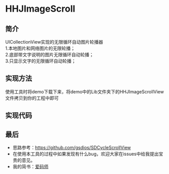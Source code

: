 HHJImageScroll
==============

简介
--------------
UICollectionView实现的无限循环自动图片轮播器<br>
1.本地图片和网络图片的无限轮播；<br>
2.底部带文字说明的图片无限循环自动轮播；<br>
3.只显示文字的无限循环自动轮播；<br>

实现方法
-------
使用工具时将demo下载下来，将demo中的Lib文件夹下的HHJImageScrollView文件拷贝到你的工程中即可<br>

实现代码
-------

最后
-------
* 思路参考：https://github.com/gsdios/SDCycleScrollView
* 在使用本工具的过程中如果发现有什么bug，欢迎大家在issues中给我提出宝贵的意见。
* 我的简书：[爱码师](http://www.jianshu.com/u/294a717ea284 "爱码师")
